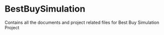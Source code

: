 # BestBuySimulation
Contains all the documents and project related files for Best Buy Simulation Project
